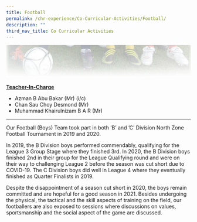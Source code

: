 ```yaml
---
title: Football
permalink: /chr-experience/Co-Curricular-Activities/Football/
description: ""
third_nav_title: Co Curricular Activities
---
```

![](/images/CCA/FOOTBALL.jpg)

<strong><u>Teacher-In-Charge</u></strong>
* Azman B Abu Bakar (Mr) (i/c)
* Chan Sau Choy Desmond (Mr)
* Muhammad Khairulnizam B A R (Mr)

<hr>

Our Football (Boys) Team took part in both ‘B’ and ’C’ Division North Zone Football Tournament in 2019 and 2020.

In 2019, the B Division boys performed commendably, qualifying for the League 3 Group Stage where they finished 3rd. In 2020, the B Division boys finished 2nd in their group for the League Qualifying round and were on their way to challenging League 2 before the season was cut short due to COVID-19.
The C Division boys did well in League 4 where they eventually finished as Quarter Finalists in 2019.

Despite the disappointment of a season cut short in 2020, the boys remain committed and are hopeful for a good season in 2021. Besides undergoing the physical, the tactical and the skill aspects of training on the field, our footballers are also exposed to sessions where discussions on values, sportsmanship  and the social aspect of the game are discussed.